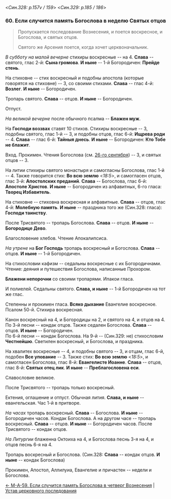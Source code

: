 
<*Син.328: p.157v / 159*>
<*Син.329: p.185 / 186*>

### 60. Если случится память Богослова в неделю Святых отцов

> Пропускается последование Вознесения, и поется воскресное, и Богослова, 
> и святых отцов. 
>  
> Святого же Арсения поется, когда хочет церквоначальник.

*В субботу на малой вечерне* стихиры воскресные -- на 4. 
**Слава** -- святого, глас 2-й: **Сына громова**.
**И ныне** -- 1-й Богородичен: **Прейде стень**. 

На стиховне -- стих воскресный и подобны апостола (которые говорятся на стиховне) -- 3, со своими стихами.
**Слава** -- глас 4-й: **Возлег**. 
**И ныне** -- Богородичен. 

Тропарь святого. **Слава** -- отцов. **И ныне** -- Богородичен. 

Отпуст.

*На великой вечерне* после обычного псалма -- **Блажен муж**. 

На **Господи воззвах** ставят 10 стихов. 
Стихиры воскресные -- 3, подобны святого, глас 1-й -- 3, 
и подобны отцов, глас 6-й: **Ищрева роди** -- 4.
**Слава** -- глас 6-й: **Тайныя днесь**.
**И ныне** -- Богородичен: **Кто Тобе не блажит**.

Вход. Прокимен. Чтения Богослова (см. [26-го сентября](../../../09_september/09_26_SAB.ru.md)) -- 3, 
и святых отцов -- 3.

На литии стихиры святого монастыря и самогласны Богослова, глас 1-й -- 4. 
Также говорится стих: **Во всю землю** <*18:5*>, 
и самогласен отцов, глас 3-й: **Апостолских преданий**.
**Слава** -- Богослова, глас 6-й: **Апостоле Христов**. 
**И ныне** -- Богородичен из алфавитных, 6-го гласа: **Творец Избавитель**. 

На стиховне -- стиховна воскресная и алфавитные. 
**Слава** -- отцов, глас 4-й: **Молебную память**. 
**И ныне** -- праздника того же (Син.328: гласа): **Господи таинству**. 

После Трисвятого -- тропарь Богослова. 
**Слава** -- отцов. 
**И ныне** -- **Богородице Дево**.

Благословение хлебов. Чтение Апокалипсиса. 

*На утрене* на **Бог Господь** тропарь воскресный и Богослова. 
**Слава** -- отцов. 
**И ныне** -- 1-й Богородичен. 

На стихословии кафизм -- седальны воскресные с их Богородичнами. 
Чтение: деяния и путешествия Богослова, написанные Прохором.

**Блажени непорочни** со своими тропарями. Ипакои гласа. 

И полиелей. Седальны святого. 
**Слава, и ныне** -- 1-й Богородичен на тот же глас. 

Степенны и прокимен гласа.
**Всяко дыхание**
Евангелие воскресное. 
Псалом 50-й.
Стихира воскресная. 

Канон воскресный на 4, и Богородицы на 2, и святого на 4, и отцов на 4. 
По 3-й песни -- кондак отцов. 
Также седален Богослова. **Слава** -- отцов. **И ныне** -- Богородичен.  
По 6-й песни -- кондак Богослова. 
На 9-й -- (Син.329: не) стихословим **Честнейшю**. 
Светилен воскресный, и Богослова, и праздника. 

На хвалитех воскресные -- 4, и подобны святого -- 3, 
и отцам, глас 6-й, подобен **Все упование** -- 3. 
Также стих: **Во всю землю** <*18:5*>, и самогласен Богослова, глас 8-й: **Евангелисте Иоанне**.
**Слава** -- отцов, глас 8-й: **Святых отец лик**. 
**И ныне** -- **Преблагословена еси**.

Славословие великое. 

После Трисвятого -- тропарь только воскресный.

Ектения, оглашение и отпуст.
Обычная лития.
**Слава, и ныне** -- евангельская. 
Час 1-й в притворе.

*На часах* тропарь воскресный. **Слава** -- Богослова. **И ныне** -- Богородичен часов. 
Кондак Богослова.
А на другом часе -- тропарь воскресный. **Слава** -- отцов. **И ныне** -- Богородичен часов.
После Трисвятого -- кондак отцов.

*На Литургии* блаженна Октоиха на 4, и Богослова песнь 3-я на 4,
и отцов песнь 6-я на 4.

Тропарь воскресный и Богослова.
(Син.328: **Слава** -- кондак отцов. **И ныне** -- кондак Богослова)

Прокимен, Апостол, Аллилуиа, Евангелие и причастен -- недели и Богослова.

[← М-A-59. Если случится память Богослова в четверг Вознесения](m_a_059.md)
| [Устав церковного последования](README.md)
